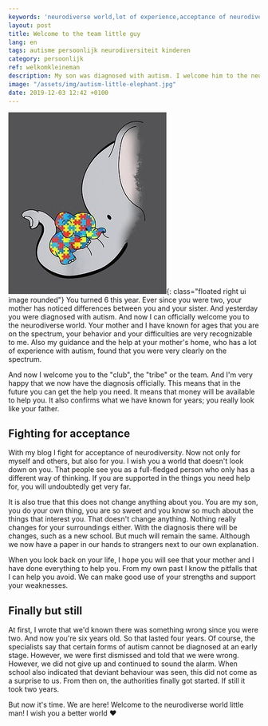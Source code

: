 ```yaml
---
keywords: 'neurodiverse world,lot of experience,acceptance of neurodiversity,way of thinking,form of autism'
layout: post
title: Welcome to the team little guy
lang: en
tags: autisme persoonlijk neurodiversiteit kinderen
category: persoonlijk
ref: welkomkleineman
description: My son was diagnosed with autism. I welcome him to the neurodiverse world
image: "/assets/img/autism-little-elephant.jpg"
date: 2019-12-03 12:42 +0100
---
```

![Little autistic elephant](/assets/img/autism-little-elephant.jpg){: class="floated right ui image rounded"}
You turned 6 this year. Ever since you were two, your mother has noticed differences between you and your sister. And yesterday you were diagnosed with autism. And now I can officially welcome you to the neurodiverse world. Your mother and I have known for ages that you are on the spectrum, your behavior and your difficulties are very recognizable to me. Also my guidance and the help at your mother's home, who has a lot of experience with autism, found that you were very clearly on the spectrum.

And now I welcome you to the "club", the "tribe" or the team. And I'm very happy that we now have the diagnosis officially. This means that in the future you can get the help you need. It means that money will be available to help you. It also confirms what we have known for years; you really look like your father.

## Fighting for acceptance

With my blog I fight for acceptance of neurodiversity. Now not only for myself and others, but also for you. I wish you a world that doesn't look down on you. That people see you as a full-fledged person who only has a different way of thinking. If you are supported in the things you need help for, you will undoubtedly get very far.

It is also true that this does not change anything about you. You are my son, you do your own thing, you are so sweet and you know so much about the things that interest you. That doesn't change anything. Nothing really changes for your surroundings either. With the diagnosis there will be changes, such as a new school. But much will remain the same. Although we now have a paper in our hands to strangers next to our own explanation.

When you look back on your life, I hope you will see that your mother and I have done everything to help you. From my own past I know the pitfalls that I can help you avoid. We can make good use of your strengths and support your weaknesses.

## Finally but still

At first, I wrote that we'd known there was something wrong since you were two. And now you're six years old. So that lasted four years. Of course, the specialists say that certain forms of autism cannot be diagnosed at an early stage. However, we were first dismissed and told that we were wrong. However, we did not give up and continued to sound the alarm. When school also indicated that deviant behaviour was seen, this did not come as a surprise to us. From then on, the authorities finally got started. If still it took two years.

But now it's time. We are here! Welcome to the neurodiverse world little man! I wish you a better world :heart:
